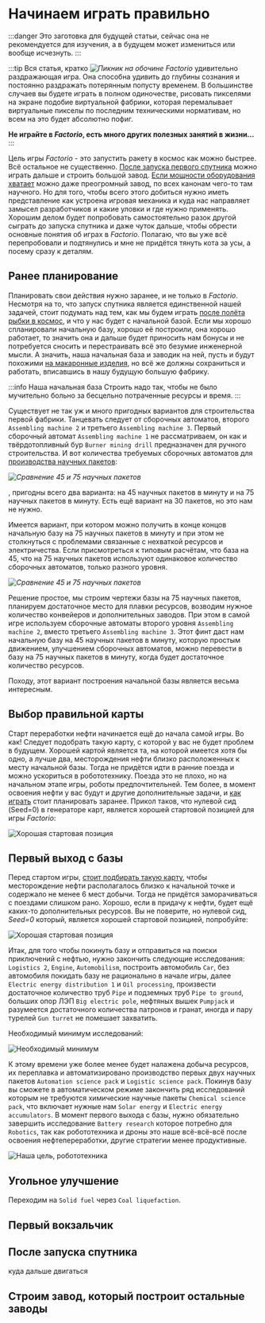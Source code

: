 # Начинаем играть правильно

:::danger
Это заготовка для будущей статьи, сейчас она не рекомендуется для изучения, а в будущем может измениться или вообще исчезнуть.
:::

:::tip Вся статья, кратко *![Пикник на обочине](./images/nuclear-cheers.jpg#right50)*
*Factorio* удивительно раздражающая игра. Она способна удивить до глубины сознания и постоянно раздражать потерянным попусту временем. В большинстве случаев вы будете играть в полном одиночестве, рисовать пикселями на экране подобие виртуальной фабрики, которая перемалывает виртуальные пикселы по последним техническими нормативам, но всем на это будет абсолютно пофиг.

**Не играйте в *Factorio*, есть много других полезных занятий в жизни...**
:::

Цель игры *Factorio* - это запустить ракету в космос как можно быстрее. Всё остальное не существенно. [После запуска первого спутника](#после-запуска-спутника) можно играть дальше и строить большой завод. [Если мощности оборудования хватает](../Additionals/FPSandUPS.md) можно даже преогромный завод, по всех канонам чего-то там научного. Но для того, чтобы всего этого добиться нужно иметь представление как устроена игровая механика и куда нас направляет замысел разработчиков и какие уловки и где нужно применять. Хорошим делом будет попробовать самостоятельно разок другой сыграть до запуска спутника и даже чуток дальше, чтобы обрести основные понятия об играх в *Factorio*. Полагаю, что вы уже всё перепробовали и подтянулись и мне не придётся тянуть кота за усы, а посему сразу к деталям.

## Ранее планирование

Планировать свои действия нужно заранее, и не только в *Factorio*. Несмотря на то, что запуск спутника является единственной нашей задачей, стоит подумать над тем, как мы будем играть [после полёта рыбки в космос](https://wiki.factorio.com/Achievements/ru), и что у нас будет с начальной базой. Если мы хорошо спланировали начальную базу, хорошо её построили, она хорошо работает, то значить она и дальше будет приносить нам бонусы и не потребуется сносить и перестраивать всё это безумие инженерной мысли. А значить, наша начальная база и заводик на ней, пусть и будут похожими [на макаронные изделия](https://www.bing.com/search?q=what+is+spaghetti+code), но всё же должны сохраниться и работать, вписавшись в нашу будущую большую фабрику.

:::info Наша начальная база
Строить надо так, чтобы не было мучительно больно за бесцельно потраченные ресурсы и время.
:::

Существует не так уж и много пригодных вариантов для строительства первой фабрики. Танцевать следует от сборочных автоматов, второго `Assembling machine 2` и третьего `Assembling machine 3`. Первый сборочный автомат `Assembling machine 1` не рассматриваем, он как и твёрдотопливный бур `Burner mining drill` предназначен для ручного строительства. И вот количества требуемых сборочных автоматов для [производства научных пакетов](https://factoriocheatsheet.com/#science):

*![Сравнение 45 и 75 научных пакетов](./images/HowToStartNewGame.01.jpg)*


 , пригодны всего два варианта: на 45 научных пакетов в минуту и на 75 научных пакетов в минуту. Есть ещё вариант на 30 пакетов, но это нам не нужно.

Имеется вариант, при котором можно получить в конце концов начальную базу на 75 научных пакетов в минуту и при этом не столкнуться с проблемами связанные с нехваткой ресурсов и электричества. Если присмотреться к типовым расчётам, что база на 45, что на 75 научных пакетов используют одинаковое количество сборочных автоматов, только разного уровня.

*![Сравнение 45 и 75 научных пакетов](./images/HowToStartNewGame.01.jpg)*

Решение простое, мы строим чертежи базы на 75 научных пакетов, планируем достаточное место для плавки ресурсов, возводим нужное количество конвейеров и дополнительных заводов. При этом в самой игре используем сборочные автоматы второго уровня `Assembling machine 2`, вместо третьего `Assembling machine 3`. Этот финт даст нам начальную базу на 45 научных пакетов в минуту, которую простым движением, улучшением сборочных автоматов, можно перевести в базу на 75 научных пакетов в минуту, когда будет достаточное количество ресурсов.

Походу, этот вариант построения начальной базы является весьма интересным.

## Выбор правильной карты

Старт переработки нефти начинается ещё до начала самой игры. Во как! Следует подобрать такую карту, с которой у вас не будет проблем в будущем. Хорошей картой является та, на которой имеется хотя бы одно, а лучше два, месторождения нефти близко расположенных к месту начальной базы. Тогда не придётся идти в ранние поезда и можно ускориться в робототехнику. Поезда это не плохо, но на начальном этапе игры, роботы предпочтительней. Тем более, в момент освоения нефти у вас будут и другие дополнительные задачи, и [как играть](../HowToStartNewGame/README.md#выбор-правильной-карты) стоит планировать заранее. Прикол таков, что нулевой сид (Seed=0) в генераторе карт, является хорошей стартовой позицией для игры *Factorio*:

![Хорошая стартовая позиция](./images/Start.png)

## Первый выход с базы

Перед стартом игры, [стоит подбирать такую карту](https://wiki.factorio.com/Map_generator), чтобы месторождение нефти располагалось близко к начальной точке и содержало не менее 6 мест добычи. Тогда не придётся заморачиваться с поездами слишком рано. Хорошо, если в придачу к нефти, будет ещё каких-то дополнительных ресурсов. Вы не поверите, но нулевой сид, *Seed=0* который, является хорошей стартовой позицией, попробуйте:

![Хорошая стартовая позиция](./images/Start.png)

Итак, для того чтобы покинуть базу и отправиться на поиски приключений с нефтью, нужно закончить следующие исследования: `Logistics 2`, `Engine`, `Automobilism`, построить автомобиль `Car`, без автомобиля покидать базу не рационально в начале игры, далее `Electric energy distribution 1` и `Oil processing`, произвести достаточное количество труб `Pipe` и подземных труб `Pipe to ground`, больших опор ЛЭП `Big electric pole`, нефтяных вышек `Pumpjack` и разумеется достаточного количества патронов и гранат, иногда и пару турелей `Gun turret` не помешает захватить.

Необходимый минимум исследований:

![Необходимый минимум](./images/Strategy.01.jpg)

К этому времени уже более менее будет налажена добыча ресурсов, их переплавка и автоматизировано производство первых двух научных пакетов `Automation science pack` и `Logistic science pack`. Покинув базу вы сможете в автоматическом режиме закончить ряд исследований которым не требуются химические научные пакеты `Chemical science pack`, что включает нужные нам `Solar energy` и `Electric energy accumulators`. В момент первого выхода с базы, нужно обязательно завершить исследование `Battery research` которое потребно для `Robotics`, так как робототехника и дроны это наше всё-всё-всё после освоения нефтепереработки, другие стратегии менее продуктивные.

![Наша цель, робототехника](./images/Strategy.02.jpg)

## Угольное улучшение

Переходим на `Solid fuel` через `Coal liquefaction`.

## Первый вокзальчик

## После запуска спутника

куда дальше двигаться

## Строим завод, который построит остальные заводы

